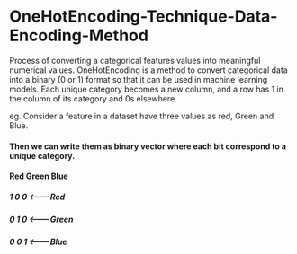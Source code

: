 # OneHotEncoding-Technique-Data-Encoding-Method
Process of converting a categorical features values into meaningful numerical values. OneHotEncoding is a method to convert categorical data into a binary (0 or 1) format so that it can be used in machine learning models. Each unique category becomes a new column, and a row has 1 in the column of its category and 0s elsewhere.


eg. Consider a feature in a dataset have three values as red, Green and Blue.

#### Then we can write them as binary vector where each bit correspond to a unique category.

####   Red    Green   Blue
#####  1      0       0              <---Red
#####  0      1       0              <---Green
#####  0      0       1              <---Blue
